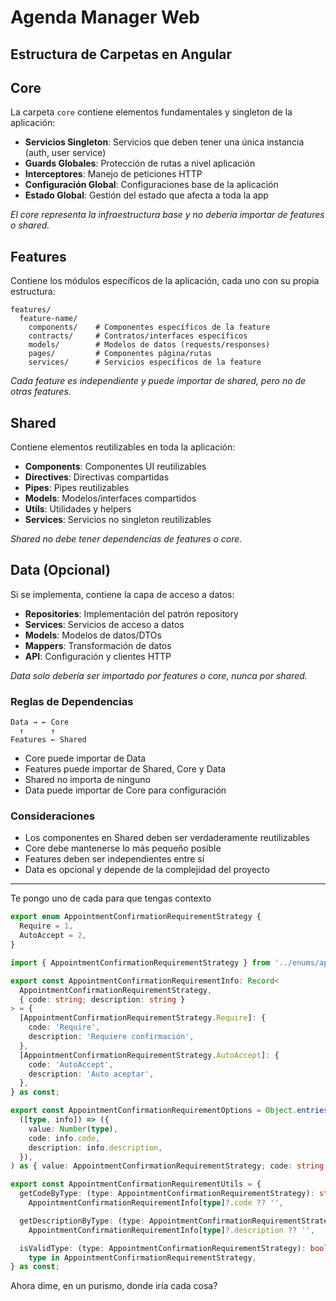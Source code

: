 # Agenda Manager Web

## Estructura de Carpetas en Angular

## Core

La carpeta `core` contiene elementos fundamentales y singleton de la aplicación:

- **Servicios Singleton**: Servicios que deben tener una única instancia (auth, user service)
- **Guards Globales**: Protección de rutas a nivel aplicación
- **Interceptores**: Manejo de peticiones HTTP
- **Configuración Global**: Configuraciones base de la aplicación
- **Estado Global**: Gestión del estado que afecta a toda la app

*El core representa la infraestructura base y no debería importar de features o shared.*

## Features

Contiene los módulos específicos de la aplicación, cada uno con su propia estructura:

```shell
features/
  feature-name/
    components/    # Componentes específicos de la feature
    contracts/     # Contratos/interfaces específicos
    models/        # Modelos de datos (requests/responses)
    pages/         # Componentes página/rutas
    services/      # Servicios específicos de la feature
```

*Cada feature es independiente y puede importar de shared, pero no de otras features.*

## Shared

Contiene elementos reutilizables en toda la aplicación:

- **Components**: Componentes UI reutilizables
- **Directives**: Directivas compartidas
- **Pipes**: Pipes reutilizables
- **Models**: Modelos/interfaces compartidos
- **Utils**: Utilidades y helpers
- **Services**: Servicios no singleton reutilizables

*Shared no debe tener dependencias de features o core.*

## Data (Opcional)

Si se implementa, contiene la capa de acceso a datos:

- **Repositories**: Implementación del patrón repository
- **Services**: Servicios de acceso a datos
- **Models**: Modelos de datos/DTOs
- **Mappers**: Transformación de datos
- **API**: Configuración y clientes HTTP

*Data solo debería ser importado por features o core, nunca por shared.*

### Reglas de Dependencias

```shell
Data → ← Core
  ↑      ↑
Features ← Shared
```

- Core puede importar de Data
- Features puede importar de Shared, Core y Data
- Shared no importa de ninguno
- Data puede importar de Core para configuración

### Consideraciones

- Los componentes en Shared deben ser verdaderamente reutilizables
- Core debe mantenerse lo más pequeño posible
- Features deben ser independientes entre sí
- Data es opcional y depende de la complejidad del proyecto

---

Te pongo uno de cada para que tengas contexto

```typescript
export enum AppointmentConfirmationRequirementStrategy {
  Require = 1,
  AutoAccept = 2,
}
```

```typescript
import { AppointmentConfirmationRequirementStrategy } from '../enums/appointment-confirmation-requirement-strategy.enum';

export const AppointmentConfirmationRequirementInfo: Record<
  AppointmentConfirmationRequirementStrategy,
  { code: string; description: string }
> = {
  [AppointmentConfirmationRequirementStrategy.Require]: {
    code: 'Require',
    description: 'Requiere confirmación',
  },
  [AppointmentConfirmationRequirementStrategy.AutoAccept]: {
    code: 'AutoAccept',
    description: 'Auto aceptar',
  },
} as const;

export const AppointmentConfirmationRequirementOptions = Object.entries(AppointmentConfirmationRequirementInfo).map(
  ([type, info]) => ({
    value: Number(type),
    code: info.code,
    description: info.description,
  }),
) as { value: AppointmentConfirmationRequirementStrategy; code: string; description: string }[];

export const AppointmentConfirmationRequirementUtils = {
  getCodeByType: (type: AppointmentConfirmationRequirementStrategy): string =>
    AppointmentConfirmationRequirementInfo[type]?.code ?? '',

  getDescriptionByType: (type: AppointmentConfirmationRequirementStrategy): string =>
    AppointmentConfirmationRequirementInfo[type]?.description ?? '',

  isValidType: (type: AppointmentConfirmationRequirementStrategy): boolean =>
    type in AppointmentConfirmationRequirementStrategy,
} as const;
```

Ahora dime, en un purismo, donde iría cada cosa?
